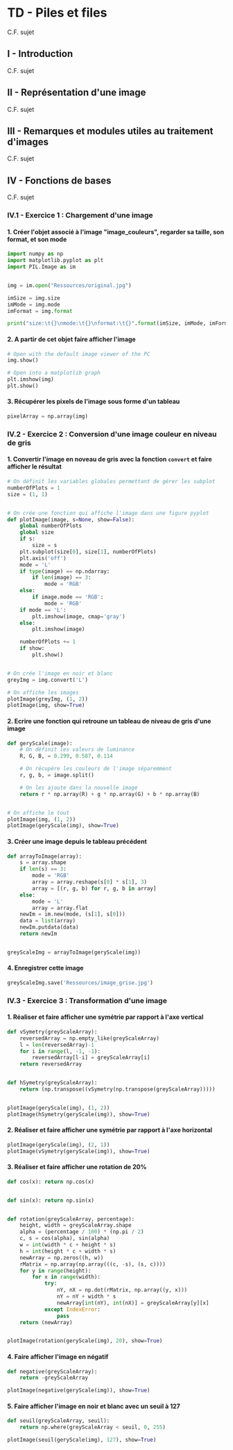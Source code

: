 # TD - Piles et files

C.F. sujet

## I - Introduction

C.F. sujet

## II - Représentation d'une image

C.F. sujet

## III - Remarques et modules utiles au traitement d'images

C.F. sujet

## IV - Fonctions de bases

C.F. sujet

### IV.1 - Exercice 1 : Chargement d'une image

#### 1. Créer l'objet associé à l'image "image_couleurs", regarder sa taille, son format, et son mode

```Python
import numpy as np
import matplotlib.pyplot as plt
import PIL.Image as im


img = im.open("Ressources/original.jpg")

imSize = img.size
imMode = img.mode
imFormat = img.format

print("size:\t{}\nmode:\t{}\nformat:\t{}".format(imSize, imMode, imFormat))
```

#### 2. A partir de cet objet faire afficher l'image

```Python
# Open with the default image viewer of the PC
img.show()

# Open into a matplotlib graph
plt.imshow(img)
plt.show()
```

#### 3. Récupérer les pixels de l'image sous forme d'un tableau

```Python
pixelArray = np.array(img)
```

### IV.2 - Exercice 2 : Conversion d'une image couleur en niveau de gris

#### 1. Convertir l'image en noveau de gris avec la fonction ```convert``` et faire afficher le résultat

```Python
# On définit les variables globales permettant de gérer les subplot
numberOfPlots = 1
size = (1, 1)


# On crée une fonction qui affiche l'image dans une figure pyplot
def plotImage(image, s=None, show=False):
    global numberOfPlots
    global size
    if s:
        size = s
    plt.subplot(size[0], size[1], numberOfPlots)
    plt.axis('off')
    mode = 'L'
    if type(image) == np.ndarray:
        if len(image) == 3:
            mode = 'RGB'
    else:
        if image.mode == 'RGB':
            mode = 'RGB'
    if mode == 'L':
        plt.imshow(image, cmap='gray')
    else:
        plt.imshow(image)

    numberOfPlots += 1
    if show:
        plt.show()


# On crée l'image en noir et blanc
greyImg = img.convert('L')

# On affiche les images
plotImage(greyImg, (1, 2))
plotImage(img, show=True)
```

#### 2. Ecrire une fonction qui retroune un tableau de niveau de gris d'une image

```Python
def geryScale(image):
    # On définit les valeurs de luminance
    R, G, B, = 0.299, 0.587, 0.114

    # On récupère les couleurs de l'image séparemment
    r, g, b, = image.split()

    # On les ajoute dans la nouvelle image
    return r * np.array(R) + g * np.array(G) + b * np.array(B)


# On affiche le tout
plotImage(img, (1, 2))
plotImage(geryScale(img), show=True)
```

#### 3. Créer une image depuis le tableau précédent

```Python
def arrayToImage(array):
    s = array.shape
    if len(s) == 3:
        mode = 'RGB'
        array = array.reshape(s[0] * s[1], 3)
        array = [(r, g, b) for r, g, b in array]
    else:
        mode = 'L'
        array = array.flat
    newIm = im.new(mode, (s[1], s[0]))
    data = list(array)
    newIm.putdata(data)
    return newIm


greyScaleImg = arrayToImage(geryScale(img))
```

#### 4. Enregistrer cette image

```Python
greyScaleImg.save('Ressources/image_grise.jpg')
```

### IV.3 - Exercice 3 : Transformation d'une image

#### 1. Réaliser et faire afficher une symétrie par rapport à l'axe vertical

```Python
def vSymetry(greyScaleArray):
    reversedArray = np.empty_like(greyScaleArray)
    l = len(reversedArray)-1
    for i in range(l, -1, -1):
        reversedArray[l-i] = greyScaleArray[i]
    return reversedArray


def hSymetry(greyScaleArray):
    return (np.transpose((vSymetry(np.transpose(greyScaleArray)))))


plotImage(geryScale(img), (1, 2))
plotImage(hSymetry(geryScale(img)), show=True)
```

#### 2. Réaliser et faire afficher une symétrie par rapport à l'axe horizontal

```Python
plotImage(geryScale(img), (2, 1))
plotImage(vSymetry(geryScale(img)), show=True)
```

#### 3. Réaliser et faire afficher une rotation de 20%

```Python
def cos(x): return np.cos(x)


def sin(x): return np.sin(x)


def rotation(greyScaleArray, percentage):
    height, width = greyScaleArray.shape
    alpha = (percentage / 100) * (np.pi / 2)
    c, s = cos(alpha), sin(alpha)
    w = int(width * c + height * s)
    h = int(height * c + width * s)
    newArray = np.zeros((h, w))
    rMatrix = np.array(np.array(((c, -s), (s, c))))
    for y in range(height):
        for x in range(width):
            try:
                nY, nX = np.dot(rMatrix, np.array((y, x)))
                nY = nY + width * s
                newArray[int(nY), int(nX)] = greyScaleArray[y][x]
            except IndexError:
                pass
    return (newArray)


plotImage(rotation(geryScale(img), 20), show=True)
```

#### 4. Faire afficher l'image en négatif

```Python
def negative(greyScaleArray):
    return -greyScaleArray

plotImage(negative(geryScale(img)), show=True)
```

#### 5. Faire afficher l'image en noir et blanc avec un seuil à 127

```Python
def seuil(greyScaleArray, seuil):
    return np.where(greyScaleArray < seuil, 0, 255)

plotImage(seuil(geryScale(img), 127), show=True)
```
